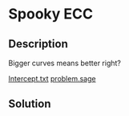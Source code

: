 # Spooky ECC

## Description

Bigger curves means better right?

[Intercept.txt](Intercept.txt)
[problem.sage](problem.sage)


## Solution

